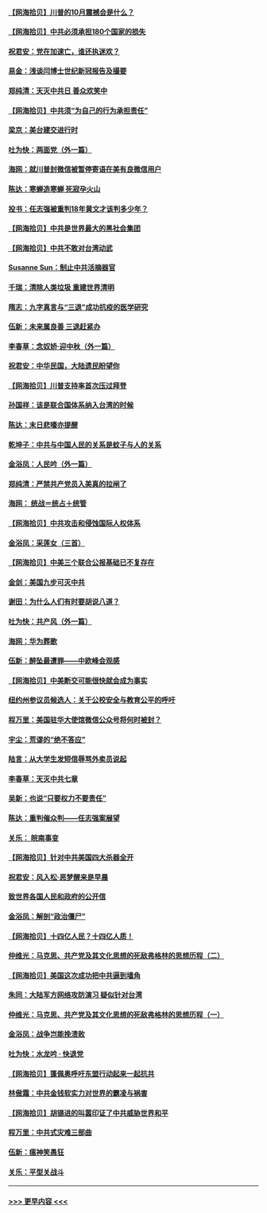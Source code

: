 #### [【网海拾贝】川普的10月震撼会是什么？](../pages/nsc993/n12431624.md?t=09261451) 
#### [【网海拾贝】中共必须承担180个国家的损失](../pages/nsc993/n12428893.md?t=09261451) 
#### [祝君安：党在加速亡，谁还执迷欢？](../pages/nsc993/n12428652.md?t=09261451) 
#### [易金：浅谈闫博士世纪新冠报告及撮要](../pages/nsc993/n12426822.md?t=09261451) 
#### [郑纯清：天灭中共日 善众欢笑中](../pages/nsc993/n12426784.md?t=09261451) 
#### [【网海拾贝】中共须“为自己的行为承担责任”](../pages/nsc993/n12426067.md?t=09261451) 
#### [梁京：美台建交进行时](../pages/nsc993/n12424066.md?t=09261451) 
#### [吐为快：两面党（外一篇）](../pages/nsc993/n12424043.md?t=09261451) 
#### [海网：就川普封微信被暂停寄语在美有良微信用户](../pages/nsc993/n12424021.md?t=09261451) 
#### [陈达：寒蝉造寒蝉 死寂孕火山](../pages/nsc993/n12423958.md?t=09261451) 
#### [投书：任志强被重判18年黄文才该判多少年？](../pages/nsc993/n12423672.md?t=09261451) 
#### [【网海拾贝】中共是世界最大的黑社会集团](../pages/nsc993/n12423543.md?t=09261451) 
#### [【网海拾贝】中共不敢对台湾动武](../pages/nsc993/n12421418.md?t=09261451) 
#### [Susanne Sun：制止中共活摘器官](../pages/nsc993/n12419654.md?t=09261451) 
#### [千瑞：清除人类垃圾 重建世界清明](../pages/nsc993/n12419414.md?t=09261451) 
#### [隋志：九字真言与“三退”成功抗疫的医学研究](../pages/nsc993/n12419248.md?t=09261451) 
#### [伍新：未来属良善 三退赶紧办](../pages/nsc993/n12418496.md?t=09261451) 
#### [李春草：念奴娇·迎中秋（外一篇）](../pages/nsc993/n12418465.md?t=09261451) 
#### [祝君安：中华民国，大陆遗民盼望你](../pages/nsc993/n12418089.md?t=09261451) 
#### [【网海拾贝】川普支持率首次压过拜登](../pages/nsc993/n12418050.md?t=09261451) 
#### [孙国祥：该是联合国体系纳入台湾的时候](../pages/nsc993/n12417369.md?t=09261451) 
#### [陈达：末日悲嚎亦提醒](../pages/nsc993/n12416736.md?t=09261451) 
#### [乾坤子：中共与中国人民的关系是蚊子与人的关系](../pages/nsc993/n12416632.md?t=09261451) 
#### [金浴凤：人民吟（外一篇）](../pages/nsc993/n12416567.md?t=09261451) 
#### [郑纯清：严禁共产党员入美真的拉闸了](../pages/nsc993/n12416550.md?t=09261451) 
#### [海网： 统战＝统占＋统管](../pages/nsc993/n12416404.md?t=09261451) 
#### [【网海拾贝】中共攻击和侵蚀国际人权体系](../pages/nsc993/n12416250.md?t=09261451) 
#### [金浴凤：采莲女（三首）](../pages/nsc993/n12415517.md?t=09261451) 
#### [【网海拾贝】中美三个联合公报基础已不复存在](../pages/nsc993/n12415054.md?t=09261451) 
#### [金剑：美国九步可灭中共](../pages/nsc993/n12413183.md?t=09261451) 
#### [谢田：为什么人们有时要胡说八道？](../pages/nsc993/n12411861.md?t=09261451) 
#### [吐为快：共产风（外一篇）](../pages/nsc993/n12411761.md?t=09261451) 
#### [海网：华为葬歌](../pages/nsc993/n12410381.md?t=09261451) 
#### [伍新：醉坠最遭罪——中欧峰会观感](../pages/nsc993/n12410364.md?t=09261451) 
#### [【网海拾贝】中美断交可能很快就会成为事实](../pages/nsc993/n12409495.md?t=09261451) 
#### [纽约州参议员候选人：关于公校安全与教育公平的呼吁](../pages/nsc993/n12409228.md?t=09261451) 
#### [程万里：美国驻华大使馆微信公众号将何时被封？](../pages/nsc993/n12407397.md?t=09261451) 
#### [宇尘：荒谬的“绝不答应”](../pages/nsc993/n12407360.md?t=09261451) 
#### [陆言：从大学生发短信辱骂外卖员说起](../pages/nsc993/n12407285.md?t=09261451) 
#### [李春草：天灭中共七章](../pages/nsc993/n12406988.md?t=09261451) 
#### [吴新：也说“只要权力不要责任”](../pages/nsc993/n12406966.md?t=09261451) 
#### [陈达：重判催众判——任志强案展望](../pages/nsc993/n12404540.md?t=09261451) 
#### [关乐： 皖南事变](../pages/nsc993/n12404288.md?t=09261451) 
#### [【网海拾贝】针对中共美国四大杀器全开](../pages/nsc993/n12404172.md?t=09261451) 
#### [祝君安：风入松‧恶梦醒来是早晨](../pages/nsc993/n12401953.md?t=09261451) 
#### [致世界各国人民和政府的公开信](../pages/nsc993/n12401824.md?t=09261451) 
#### [金浴凤：解剖“政治僵尸”](../pages/nsc993/n12401808.md?t=09261451) 
#### [【网海拾贝】十四亿人民？十四亿人质！](../pages/nsc993/n12401708.md?t=09261451) 
#### [仲维光：马克思、共产党及其文化思想的死敌弗格林的思想历程（二）](../pages/nsc993/n12399107.md?t=09261451) 
#### [【网海拾贝】美国这次成功把中共逼到墙角](../pages/nsc993/n12400173.md?t=09261451) 
#### [朱同：大陆军方网络攻防演习 疑似针对台湾](../pages/nsc993/n12399868.md?t=09261451) 
#### [仲维光：马克思、共产党及其文化思想的死敌弗格林的思想历程（一）](../pages/nsc993/n12398341.md?t=09261451) 
#### [金浴凤：战争岂能挽溃败](../pages/nsc993/n12398855.md?t=09261451) 
#### [吐为快：水龙吟 · 快退党](../pages/nsc993/n12398849.md?t=09261451) 
#### [【网海拾贝】蓬佩奥呼吁东盟行动起来一起抗共](../pages/nsc993/n12398291.md?t=09261451) 
#### [林傲霜：中共金钱软实力对世界的霸凌与祸害](../pages/nsc993/n12397515.md?t=09261451) 
#### [【网海拾贝】胡锡进的叫嚣印证了中共威胁世界和平](../pages/nsc993/n12397455.md?t=09261451) 
#### [程万里：中共式灾难三部曲](../pages/nsc993/n12397106.md?t=09261451) 
#### [伍新：瘟神笑愚狂](../pages/nsc993/n12397052.md?t=09261451) 
#### [关乐：平型关战斗](../pages/nsc993/n12395387.md?t=09261451) 

----
#### [ >>> 更早内容 <<< ](../indexes/nsc993-earlier.md)
